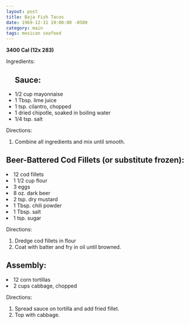 ```yaml
---
layout: post
title: Baja Fish Tacos
date: 1969-12-31 19:00:00 -0500
category: main
tags: mexican seafood
---
```

<b>3400 Cal (12x 283)</b>
<p>Ingredients:</p><ul>
<h2>Sauce:</h2>
<li>1/2 cup	mayonnaise</li>
<li>1 Tbsp.	lime juice</li>
<li>1 tsp.	cilantro, chopped</li>
<li>1	dried chipotle, soaked in boiling water</li>
<li>1/4 tsp.	salt</li>
</ul>
<p>Directions:</p>
<ol>
<li>Combine all ingredients and mix until smooth.</li>
</ol>
<h2>Beer-Battered Cod Fillets (or substitute frozen):</h2>
<li>12	cod fillets</li>
<li>1 1/2 cup	flour</li>
<li>3	eggs</li>
<li>8 oz.	dark beer</li>
<li>2 tsp. 	dry mustard</li>
<li>1 Tbsp.	chili powder</li>
<li>1 Tbsp.	salt</li>
<li>1 tsp.	sugar</li>
</ul>
<p>Directions:</p>
<ol>
<li>Dredge cod fillets in flour</li>
<li>Coat with batter and fry in oil until browned.</li>
</ol>
<h2>Assembly:</h2>
<li>12	corn tortillas</li>
<li>2 cups	cabbage, chopped</li>
</ul>
<p>Directions:</p>
<ol>
<li>Spread sauce on tortilla and add fried fillet.</li>
<li>Top with cabbage.</li>
</ol>
